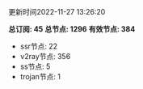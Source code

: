 更新时间2022-11-27 13:26:20

**总订阅: 45**
**总节点: 1296**
**有效节点: 384**
- ssr节点: 22
- v2ray节点: 356
- ss节点: 5
- trojan节点: 1
